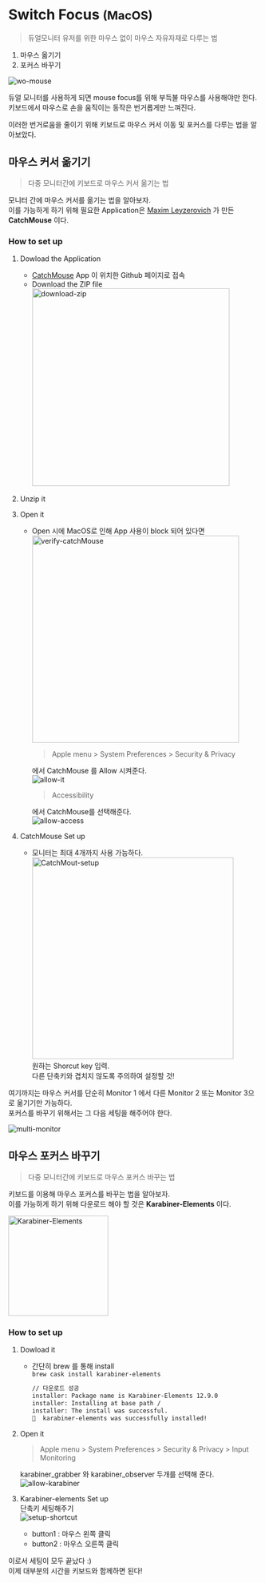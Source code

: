# Switch Focus <small>(MacOS)</small>
> 듀얼모니터 유저를 위한 마우스 없이 마우스 자유자재로 다루는 법

1. 마우스 옮기기
2. 포커스 바꾸기

![wo-mouse](https://user-images.githubusercontent.com/48475824/74578733-ac927b80-4fd9-11ea-92cd-475d70ba3806.png)  

듀얼 모니터를 사용하게 되면 mouse focus를 위해 부득불 마우스를 사용해야만 한다.  
키보드에서 마우스로 손을 움직이는 동작은 번거롭게만 느껴진다.   

이러한 번거로움을 줄이기 위해 키보드로 마우스 커서 이동 및 포커스를 다루는 법을 알아보았다. 



## 마우스 커서 옮기기
> 다중 모니터간에 키보드로 마우스 커서 옮기는 법
 
모니터 간에 마우스 커서를 옮기는 법을 알아보자.  
이를 가능하게 하기 위해 필요한 Application은 [Maxim Leyzerovich](http://round.is/about/) 가 만든 **CatchMouse** 이다.  

### How to set up
1. Dowload the Application  
   * [CatchMouse](https://github.com/round/CatchMouse) App 이 위치한 Github 페이지로 접속
   * Download the ZIP file  
      <img width="395" alt="download-zip" src="https://user-images.githubusercontent.com/48475824/74579299-f6c92c00-4fdc-11ea-9ea7-62a36619ddf0.png">
1. Unzip it
1. Open it
     * Open 시에 MacOS로 인해 App 사용이 block 되어 있다면  
        <img width="414" alt="verify-catchMouse" src="https://user-images.githubusercontent.com/48475824/74579480-33495780-4fde-11ea-8f25-16b8e9643690.png">  
        > Apple menu > System Preferences > Security & Privacy  

        에서 CatchMouse 를 Allow 시켜준다.  
        ![allow-it](https://user-images.githubusercontent.com/48475824/74579620-2d07ab00-4fdf-11ea-98de-66640ba7b125.png)  
        > Accessibility 
        
        에서 CatchMouse를 선택해준다.  
        ![allow-access](https://user-images.githubusercontent.com/48475824/74579660-912a6f00-4fdf-11ea-9d3e-73fbd82de722.png)

1. CatchMouse Set up
     * 모니터는 최대 4개까지 사용 가능하다.  
       <img width="403" alt="CatchMout-setup" src="https://user-images.githubusercontent.com/48475824/74579392-7d7e0900-4fdd-11ea-98d9-f1a9f021d685.png">  
    원하는 Shorcut key 입력.  
    다른 단축키와 겹치지 않도록 주의하여 설정할 것!

여기까지는 마우스 커서를 단순히 Monitor 1 에서 다른 Monitor 2 또는 Monitor 3으로 옮기기만 가능하다.   
포커스를 바꾸기 위해서는 그 다음 세팅을 해주어야 한다.  

![multi-monitor](https://user-images.githubusercontent.com/48475824/74579026-4ad31100-4fdb-11ea-8dbe-a717de45fea2.png)



## 마우스 포커스 바꾸기  
> 다중 모니터간에 키보드로 마우스 포커스 바꾸는 법  

키보드를 이용해 마우스 포커스를 바꾸는 법을 알아보자.  
이를 가능하게 하기 위해 다운로드 해야 할 것은 **Karabiner-Elements** 이다.

<img width="200" alt="Karabiner-Elements" src="https://user-images.githubusercontent.com/48475824/74579866-5a555880-4fe1-11ea-867b-3ba35042c10a.png">


### How to set up
1. Dowload it
   * 간단히 brew 를 통해 install  
    <code>brew cask install karabiner-elements</code>  
      ```bash
      // 다운로드 성공
      installer: Package name is Karabiner-Elements 12.9.0
      installer: Installing at base path /
      installer: The install was successful.
      🍺  karabiner-elements was successfully installed!
      ```
1. Open it  
   > Apple menu > System Preferences > Security & Privacy > Input Monitoring  

   karabiner_grabber 와 karabiner_observer 두개를 선택해 준다.  
   ![allow-karabiner](https://user-images.githubusercontent.com/48475824/74579944-2d557580-4fe2-11ea-8caf-0bda5b9f7f8e.png)
2. Karabiner-elements Set up  
   단축키 세팅해주기  
   ![setup-shortcut](https://user-images.githubusercontent.com/48475824/74579966-5d9d1400-4fe2-11ea-84f7-81a8ce81d4da.png)  
   * button1 : 마우스 왼쪽 클릭
   * button2 : 마우스 오른쪽 클릭


이로서 세팅이 모두 끝났다 :)  
이제 대부분의 시간을 키보드와 함께하면 된다!
